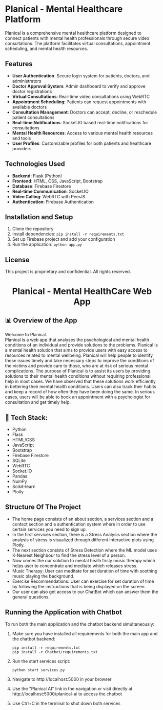 # Planical - Mental Healthcare Platform

Planical is a comprehensive mental healthcare platform designed to connect patients with mental health professionals through secure video consultations. The platform facilitates virtual consultations, appointment scheduling, and mental health resources.

## Features

- **User Authentication**: Secure login system for patients, doctors, and administrators
- **Doctor Approval System**: Admin dashboard to verify and approve doctor registrations
- **Virtual Consultations**: Real-time video consultations using WebRTC
- **Appointment Scheduling**: Patients can request appointments with available doctors
- **Consultation Management**: Doctors can accept, decline, or reschedule patient consultations
- **Real-time Notifications**: Socket.IO based real-time notifications for consultations
- **Mental Health Resources**: Access to various mental health resources and tools
- **User Profiles**: Customizable profiles for both patients and healthcare providers

## Technologies Used

- **Backend**: Flask (Python)
- **Frontend**: HTML, CSS, JavaScript, Bootstrap
- **Database**: Firebase Firestore
- **Real-time Communication**: Socket.IO
- **Video Calling**: WebRTC with PeerJS
- **Authentication**: Firebase Authentication

## Installation and Setup

1. Clone the repository
2. Install dependencies: `pip install -r requirements.txt`
3. Set up Firebase project and add your configuration
4. Run the application: `python app.py`

## License

This project is proprietary and confidential. All rights reserved.

<h1 align="center">
         Planical - Mental HealthCare Web App
</h1>

## 📊 Overview of the App

Welcome to Planical. <br> Planical is a web app that analyses the psychological and mental health conditions of an individual and provide solutions to the problems.
Planical is a mental health solution that aims to provide users with easy access to resources related to mental wellbeing. Planical will help people to identify these issues timely and take necessary steps to improve the conditions of the victims and provide care to those, who are at risk of serious mental complications. The purpose of Planical is to assist its users by providing solutions to their mental health conditions without requiring professional help in most cases. We have observed that these solutions work efficiently in bettering their mental health conditions. Users can also track their habits and keep a record of how often they have been doing the same. In serious cases, users will be able to book an appointment with a psychologist for consultation and get timely help.

## 🚀 Tech Stack:

- Python
- Flask
- HTML/CSS
- JavaScript
- Bootstrap
- Firebase Firestore
- SQLite
- WebRTC
- Socket.IO
- Pandas
- NumPy
- Scikit-learn
- Plotly

## Structure Of The Project

- The home page consists of an about section, a services section and a contact section and a authentication system where in order to use certain services you need to sign up.
- In the first services section, there is a Stress Analysis section where the analysis of stress is visualized through different interactive plots using Plotly.
- The next section consists of Stress Detection where the ML model uses K-Nearest Neighbour to find the stress level of a person.
- Now comes the our solution to mental healh firsly music therapy which helps user to concentrate and meditate which releases stress.
- Music Therapy: User can meditate for set duration of time with soothing music playing the background.
- Exercise Recommendations: User can exercise for set duration of time by following the instructions that is being displayed on the screen.
- Our user can also get access to our ChatBot which can answer them the general questions.

## Running the Application with Chatbot

To run both the main application and the chatbot backend simultaneously:

1. Make sure you have installed all requirements for both the main app and the chatbot backend:
   ```
   pip install -r requirements.txt
   pip install -r Chatbot/requirements.txt
   ```

2. Run the start services script:
   ```
   python start_services.py
   ```

3. Navigate to http://localhost:5000 in your browser

4. Use the "Planical AI" link in the navigation or visit directly at http://localhost:5000/planical-ai to access the chatbot

5. Use Ctrl+C in the terminal to shut down both services


